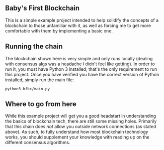 Baby's First Blockchain
--------
This is a simple example project intended to help solidify the concepts of a blockchain to those unfamiliar with it, as well as forcing me to get more comfortable with them by implementing a basic one.

## Running the chain
The blockchain shown here is very simple and only runs locally (dealing with consensus algs was a headache I didn't feel like getting). In order to run it, you must have Python 3 installed; that's the only requirement to run this project. Once you have verified you have the correct version of Python installed, simply run the main file:

```
python3 bfbc/main.py
```

## Where to go from here
While this example project will get you a good headstart in understanding the basics of blockchain tech, there are still some missing holes. Primarily that this chain does _not_ allow you outside network connections (as stated above). As such, to fully understand how most blockchain technology works, you should supplement your knowledge with reading up on the different consensus algorithms.